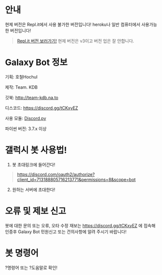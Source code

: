 # 안내
현제 버전은 Repl.it에서 사용 불가한 버전입니다! heroku나 일반 컴퓨터에서 사용가능한 버전입니다!
> [Repl.it 버전 보러가기!](https://github.com/hochul5470/galaxybot_Repl.it_ver)
현제 버전은 v3이고 버전 업은 잘 안합니다.
# Galaxy Bot 정보
  기획: 호철Hochul
 
 제작: Team. KDB
 
 깃북: http://team-kdb.na.to
 
 디스코드: https://discord.gg/tCKxyEZ
 
 사용 모듈: [Discord.py](https://github.com/Rapptz/discord.py)
 
 파이썬 버전: 3.7.x 이상
 

 # 갤럭시 봇 사용법!
 1. 봇 초대링크에 들어간다!
 > https://discord.com/oauth2/authorize?client_id=713188805716213771&permissions=8&scope=bot
 2. 원하는 서버에 초대한다!
 # 오류 및 제보 신고
 봇에 대한 문의 또는 오류, 오타 수정 재보는 https://discord.gg/tCKxyEZ 에 접속해 인증후 Galaxy Bot 민원신고 또는 건의사항에 알려 주시기 바랍니다!
 # 봇 명령어
?명령어 또는 ?도움말로 확인!
